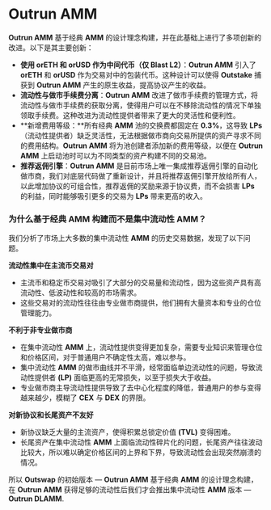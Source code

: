 # Outrun AMM

**Outrun AMM** 基于经典 **AMM** 的设计理念构建，并在此基础上进行了多项创新的改进。以下是其主要创新：

* **使用 orETH 和 orUSD 作为中间代币（仅 Blast L2）**：**Outrun AMM** 引入了 **orETH** 和 **orUSD** 作为交易对中的包装代币。这种设计可以使得 **Outstake** 捕获到 **Outrun AMM** 产生的原生收益，提高协议产生的收益。
* **流动性与做市手续费分离**：**Outrun AMM** 改进了做市手续费的管理方式，将流动性与做市手续费的获取分离，使得用户可以在不移除流动性的情况下单独领取手续费。这种改进为流动性提供者带来了更大的灵活性和便利性。
* **新增费用等级：**所有经典 **AMM** 池的交换费都固定在 **0.3%**，这导致 **LPs**（流动性提供者）缺乏灵活性，无法根据做市商向交易所提供的资产寻求不同的费用结构。**Outrun AMM** 将为池创建者添加新的费用等级，以便在 **Outrun AMM** 上启动池时可以为不同类型的资产构建不同的交易池。
* **推荐返佣引擎**：**Outrun AMM** 是目前市场上唯一集成推荐返佣引擎的自动化做市商，我们对底层代码做了重新设计，并且将推荐返佣引擎开放给所有人，以此增加协议的可组合性，推荐返佣的奖励来源于协议费，而不会损害 **LPs** 的利益，同时能够吸引更多的交易为 **LPs** 带来更高的收入。

### **为什么基于经典 AMM 构建而不是集中流动性 AMM？**

我们分析了市场上大多数的集中流动性 **AMM** 的历史交易数据，发现了以下问题。

**流动性集中在主流币交易对**

* 主流币和稳定币交易对吸引了大部分的交易量和流动性，因为这些资产具有高流动性、低波动性和较高的市场需求。
* 这些交易对的流动性往往由专业做市商提供，他们拥有大量资本和专业的仓位管理能力。

**不利于非专业做市商**

* 在集中流动性 **AMM** 上，流动性提供变得更加复杂，需要专业知识来管理仓位和价格区间，对于普通用户不确定性太高，难以参与。
* 集中流动性 **AMM** 的做市曲线并不平滑，经常面临单边流动性的问题，导致流动性提供者 **(LP)** 面临更高的无常损失，以至于损失大于收益。
* 专业做市商主导流动性提供导致了去中心化程度的降低，普通用户的参与变得越来越少，模糊了 **CEX** 与 **DEX** 的界限。

**对新协议和长尾资产不友好**

* 新协议缺乏大量的主流资产，使得积累总锁定价值 **(TVL)** 变得困难。
* 长尾资产在集中流动性 **AMM** 上面临流动性碎片化的问题，长尾资产往往波动比较大，所以难以确定价格区间的上界和下界，导致流动性会出现突然崩溃的情况。

所以 **Outswap** 的初始版本 — **Outrun AMM** 基于经典 **AMM** 的设计理念构建，在 **Outrun AMM** 获得足够的流动性后我们才会推出集中流动性 **AMM** 版本 — **Outrun DLAMM**.

